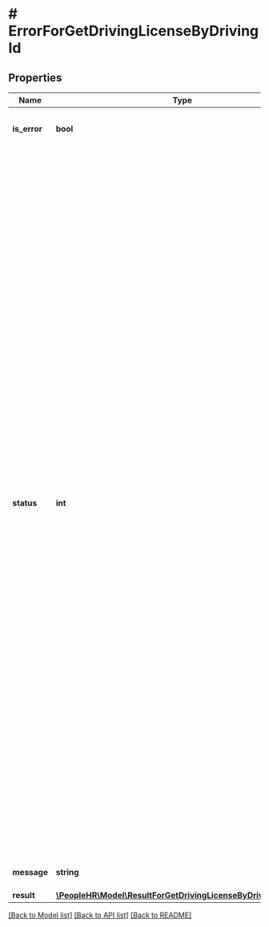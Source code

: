 # # ErrorForGetDrivingLicenseByDrivingId

## Properties

Name | Type | Description | Notes
------------ | ------------- | ------------- | -------------
**is_error** | **bool** | isError &#x3D; false means success and isError &#x3D; true means error | [optional]
**status** | **int** | Error Code &#x3D; 0 means &#39;The request processed successfully.&#39;&lt;br /&gt;Error Code &#x3D; 2 means &#39;Invalid API Key.&#39;&lt;br /&gt;Error Code &#x3D; 4 means &#39;Action cannot be empty.&#39; &lt;br /&gt;Error Code &#x3D; 4 means &#39;Invalid Action.&#39; &lt;br /&gt;Error Code &#x3D; 5 means &#39;API key does not exists.&#39; &lt;br /&gt;Error Code &#x3D; 5 means &#39;EmployeeId does not exists.&#39;&lt;br /&gt;Error Code &#x3D; 5 means &#39;EmployeeId contains invalid data.&#39;&lt;br /&gt;Error Code &#x3D; 5 means &#39;EmployeeId contains more than 15 characters.&#39;&lt;br /&gt;Error Code &#x3D; 5 means &#39;EmployeeId cannot be empty.&#39;&lt;br /&gt;Error Code &#x3D; 5 means &#39;EmployeeId is missing.&#39;&lt;br /&gt;Error Code &#x3D; 5 means &#39;DrivingId is invalid&#39;&lt;br /&gt;Error Code &#x3D; 5 means &#39;DrivingId cannot be empty.&#39;&lt;br /&gt;Error Code &#x3D; 5 means &#39;Driving Id is missing.&#39;&lt;br /&gt;Error Code &#x3D; 6 means &#39;Oops! Something went wrong.&#39; &lt;br /&gt;Error Code &#x3D; 7 means &#39;No json data found.&#39; &lt;br /&gt;Error Code &#x3D; 8 means &#39;Either empty or no Form Data.&#39;&lt;br /&gt;Error Code &#x3D; 9 means &#39;Invalid json data.&#39;&lt;br /&gt;Error Code &#x3D; 10 means &#39;No detail has been found.&#39;&lt;br/&gt; | [optional]
**message** | **string** | Message show as per error code | [optional]
**result** | [**\PeopleHR\Model\ResultForGetDrivingLicenseByDrivingIdObject**](ResultForGetDrivingLicenseByDrivingIdObject.md) | Result value | [optional]

[[Back to Model list]](../../README.md#models) [[Back to API list]](../../README.md#endpoints) [[Back to README]](../../README.md)
